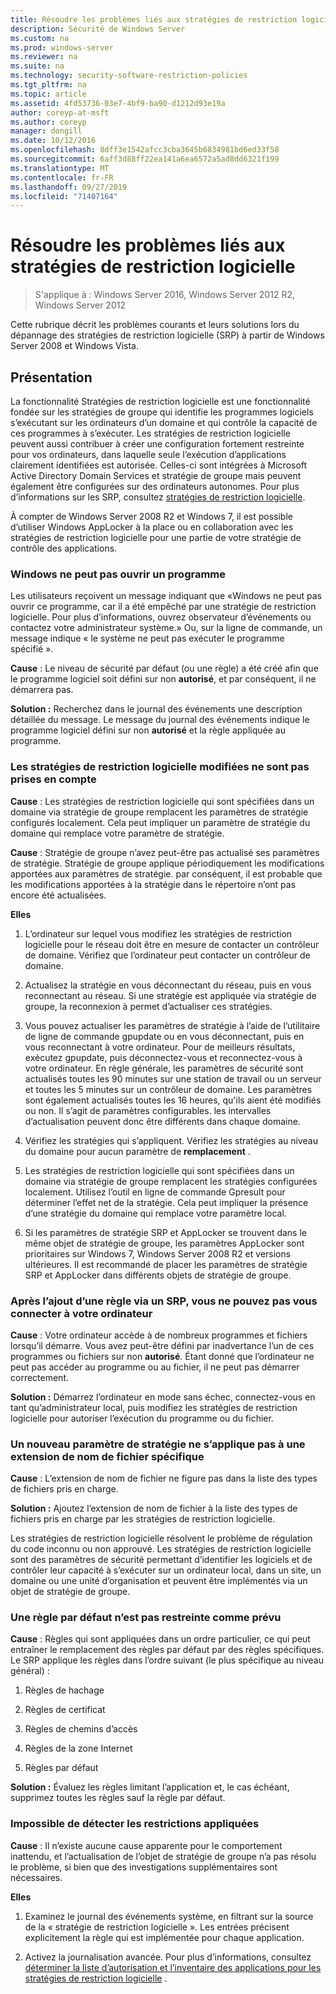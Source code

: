 ```yaml
---
title: Résoudre les problèmes liés aux stratégies de restriction logicielle
description: Sécurité de Windows Server
ms.custom: na
ms.prod: windows-server
ms.reviewer: na
ms.suite: na
ms.technology: security-software-restriction-policies
ms.tgt_pltfrm: na
ms.topic: article
ms.assetid: 4fd53736-03e7-4bf9-ba90-d1212d93e19a
author: coreyp-at-msft
ms.author: coreyp
manager: dongill
ms.date: 10/12/2016
ms.openlocfilehash: 8dff3e1542afcc3cba3645b6834981bd6ed33f58
ms.sourcegitcommit: 6aff3d88ff22ea141a6ea6572a5ad8dd6321f199
ms.translationtype: MT
ms.contentlocale: fr-FR
ms.lasthandoff: 09/27/2019
ms.locfileid: "71407164"
---
```

# <a name="troubleshoot-software-restriction-policies"></a>Résoudre les problèmes liés aux stratégies de restriction logicielle

>S'applique à : Windows Server 2016, Windows Server 2012 R2, Windows Server 2012

Cette rubrique décrit les problèmes courants et leurs solutions lors du dépannage des stratégies de restriction logicielle (SRP) à partir de Windows Server 2008 et Windows Vista.

## <a name="introduction"></a>Présentation
La fonctionnalité Stratégies de restriction logicielle est une fonctionnalité fondée sur les stratégies de groupe qui identifie les programmes logiciels s’exécutant sur les ordinateurs d’un domaine et qui contrôle la capacité de ces programmes à s’exécuter. Les stratégies de restriction logicielle peuvent aussi contribuer à créer une configuration fortement restreinte pour vos ordinateurs, dans laquelle seule l’exécution d’applications clairement identifiées est autorisée. Celles-ci sont intégrées à Microsoft Active Directory Domain Services et stratégie de groupe mais peuvent également être configurées sur des ordinateurs autonomes. Pour plus d’informations sur les SRP, consultez [stratégies de restriction logicielle](software-restriction-policies.md).

À compter de Windows Server 2008 R2 et Windows 7, il est possible d’utiliser Windows AppLocker à la place ou en collaboration avec les stratégies de restriction logicielle pour une partie de votre stratégie de contrôle des applications.

### <a name="windows-cannot-open-a-program"></a>Windows ne peut pas ouvrir un programme
Les utilisateurs reçoivent un message indiquant que «Windows ne peut pas ouvrir ce programme, car il a été empêché par une stratégie de restriction logicielle. Pour plus d’informations, ouvrez observateur d’événements ou contactez votre administrateur système.» Ou, sur la ligne de commande, un message indique « le système ne peut pas exécuter le programme spécifié ».

**Cause** : Le niveau de sécurité par défaut (ou une règle) a été créé afin que le programme logiciel soit défini sur non **autorisé**, et par conséquent, il ne démarrera pas.

**Solution :** Recherchez dans le journal des événements une description détaillée du message. Le message du journal des événements indique le programme logiciel défini sur non **autorisé** et la règle appliquée au programme.

### <a name="modified-software-restriction-policies-are-not-taking-effect"></a>Les stratégies de restriction logicielle modifiées ne sont pas prises en compte
**Cause** : Les stratégies de restriction logicielle qui sont spécifiées dans un domaine via stratégie de groupe remplacent les paramètres de stratégie configurés localement. Cela peut impliquer un paramètre de stratégie du domaine qui remplace votre paramètre de stratégie.

**Cause** : Stratégie de groupe n’avez peut-être pas actualisé ses paramètres de stratégie. Stratégie de groupe applique périodiquement les modifications apportées aux paramètres de stratégie. par conséquent, il est probable que les modifications apportées à la stratégie dans le répertoire n’ont pas encore été actualisées.

**Elles**

1.  L’ordinateur sur lequel vous modifiez les stratégies de restriction logicielle pour le réseau doit être en mesure de contacter un contrôleur de domaine. Vérifiez que l’ordinateur peut contacter un contrôleur de domaine.

2.  Actualisez la stratégie en vous déconnectant du réseau, puis en vous reconnectant au réseau. Si une stratégie est appliquée via stratégie de groupe, la reconnexion à permet d’actualiser ces stratégies.

3.  Vous pouvez actualiser les paramètres de stratégie à l’aide de l’utilitaire de ligne de commande gpupdate ou en vous déconnectant, puis en vous reconnectant à votre ordinateur. Pour de meilleurs résultats, exécutez gpupdate, puis déconnectez-vous et reconnectez-vous à votre ordinateur. En règle générale, les paramètres de sécurité sont actualisés toutes les 90 minutes sur une station de travail ou un serveur et toutes les 5 minutes sur un contrôleur de domaine. Les paramètres sont également actualisés toutes les 16 heures, qu'ils aient été modifiés ou non. Il s’agit de paramètres configurables. les intervalles d’actualisation peuvent donc être différents dans chaque domaine.

4.  Vérifiez les stratégies qui s’appliquent. Vérifiez les stratégies au niveau du domaine pour aucun paramètre de **remplacement** .

5.  Les stratégies de restriction logicielle qui sont spécifiées dans un domaine via stratégie de groupe remplacent les stratégies configurées localement. Utilisez l’outil en ligne de commande Gpresult pour déterminer l’effet net de la stratégie. Cela peut impliquer la présence d’une stratégie du domaine qui remplace votre paramètre local.

6.  Si les paramètres de stratégie SRP et AppLocker se trouvent dans le même objet de stratégie de groupe, les paramètres AppLocker sont prioritaires sur Windows 7, Windows Server 2008 R2 et versions ultérieures. Il est recommandé de placer les paramètres de stratégie SRP et AppLocker dans différents objets de stratégie de groupe.

### <a name="after-adding-a-rule-through-srp-you-cannot-log-on-to-your-computer"></a>Après l’ajout d’une règle via un SRP, vous ne pouvez pas vous connecter à votre ordinateur
**Cause** : Votre ordinateur accède à de nombreux programmes et fichiers lorsqu’il démarre. Vous avez peut-être défini par inadvertance l’un de ces programmes ou fichiers sur non **autorisé**. Étant donné que l’ordinateur ne peut pas accéder au programme ou au fichier, il ne peut pas démarrer correctement.

**Solution :** Démarrez l’ordinateur en mode sans échec, connectez-vous en tant qu’administrateur local, puis modifiez les stratégies de restriction logicielle pour autoriser l’exécution du programme ou du fichier.

### <a name="a-new-policy-setting-is-not-applying-to-a-specific-file-name-extension"></a>Un nouveau paramètre de stratégie ne s’applique pas à une extension de nom de fichier spécifique
**Cause** : L’extension de nom de fichier ne figure pas dans la liste des types de fichiers pris en charge.

**Solution :** Ajoutez l’extension de nom de fichier à la liste des types de fichiers pris en charge par les stratégies de restriction logicielle.

Les stratégies de restriction logicielle résolvent le problème de régulation du code inconnu ou non approuvé. Les stratégies de restriction logicielle sont des paramètres de sécurité permettant d’identifier les logiciels et de contrôler leur capacité à s’exécuter sur un ordinateur local, dans un site, un domaine ou une unité d’organisation et peuvent être implémentés via un objet de stratégie de groupe.

### <a name="a-default-rule-is-not-restricting-as-expected"></a>Une règle par défaut n’est pas restreinte comme prévu
**Cause** : Règles qui sont appliquées dans un ordre particulier, ce qui peut entraîner le remplacement des règles par défaut par des règles spécifiques. Le SRP applique les règles dans l’ordre suivant (le plus spécifique au niveau général) :

1.  Règles de hachage

2.  Règles de certificat

3.  Règles de chemins d’accès

4.  Règles de la zone Internet

5.  Règles par défaut

**Solution :** Évaluez les règles limitant l’application et, le cas échéant, supprimez toutes les règles sauf la règle par défaut.

### <a name="unable-to-discover-which-restrictions-are-applied"></a>Impossible de détecter les restrictions appliquées
**Cause** : Il n’existe aucune cause apparente pour le comportement inattendu, et l’actualisation de l’objet de stratégie de groupe n’a pas résolu le problème, si bien que des investigations supplémentaires sont nécessaires.

**Elles**

1.  Examinez le journal des événements système, en filtrant sur la source de la « stratégie de restriction logicielle ». Les entrées précisent explicitement la règle qui est implémentée pour chaque application.

2.  Activez la journalisation avancée. Pour plus d’informations, consultez [déterminer la liste d’autorisation et l’inventaire des applications pour les stratégies de restriction logicielle](software-restriction-policies.md) .


